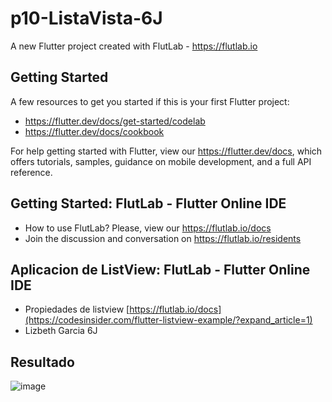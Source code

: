 # p10-ListaVista-6J

A new Flutter project created with FlutLab - https://flutlab.io

## Getting Started

A few resources to get you started if this is your first Flutter project:

- https://flutter.dev/docs/get-started/codelab
- https://flutter.dev/docs/cookbook

For help getting started with Flutter, view our
https://flutter.dev/docs, which offers tutorials,
samples, guidance on mobile development, and a full API reference.

## Getting Started: FlutLab - Flutter Online IDE

- How to use FlutLab? Please, view our https://flutlab.io/docs
- Join the discussion and conversation on https://flutlab.io/residents
  
## Aplicacion de ListView: FlutLab - Flutter Online IDE

- Propiedades de listview [https://flutlab.io/docs](https://codesinsider.com/flutter-listview-example/?expand_article=1)
- Lizbeth Garcia 6J
  
## Resultado
![image](https://github.com/lgLara09/p10-ListaCard-6J/assets/143548080/8fb40948-bb08-441a-8777-fd27aa8615f0)
